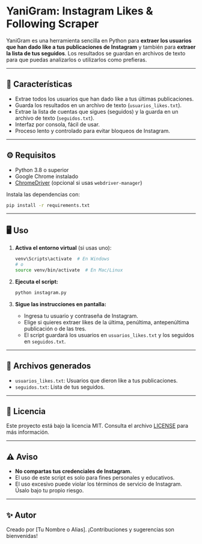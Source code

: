 # YaniGram: Instagram Likes & Following Scraper

YaniGram es una herramienta sencilla en Python para **extraer los usuarios que han dado like a tus publicaciones de Instagram** y también para **extraer la lista de tus seguidos**. Los resultados se guardan en archivos de texto para que puedas analizarlos o utilizarlos como prefieras.

---

## 🚀 Características
- Extrae todos los usuarios que han dado like a tus últimas publicaciones.
- Guarda los resultados en un archivo de texto (`usuarios_likes.txt`).
- Extrae la lista de cuentas que sigues (seguidos) y la guarda en un archivo de texto (`seguidos.txt`).
- Interfaz por consola, fácil de usar.
- Proceso lento y controlado para evitar bloqueos de Instagram.

---

## ⚙️ Requisitos
- Python 3.8 o superior
- Google Chrome instalado
- [ChromeDriver](https://chromedriver.chromium.org/) (opcional si usas `webdriver-manager`)

Instala las dependencias con:
```bash
pip install -r requirements.txt
```

---

## 🖥️ Uso
1. **Activa el entorno virtual** (si usas uno):
   ```bash
   venv\Scripts\activate  # En Windows
   # o
   source venv/bin/activate  # En Mac/Linux
   ```

2. **Ejecuta el script:**
   ```bash
   python instagram.py
   ```

3. **Sigue las instrucciones en pantalla:**
   - Ingresa tu usuario y contraseña de Instagram.
   - Elige si quieres extraer likes de la última, penúltima, antepenúltima publicación o de las tres.
   - El script guardará los usuarios en `usuarios_likes.txt` y los seguidos en `seguidos.txt`.

---

## 📂 Archivos generados
- `usuarios_likes.txt`: Usuarios que dieron like a tus publicaciones.
- `seguidos.txt`: Lista de tus seguidos.

---

## 📝 Licencia
Este proyecto está bajo la licencia MIT. Consulta el archivo [LICENSE](LICENSE) para más información.

---

## ⚠️ Aviso
- **No compartas tus credenciales de Instagram.**
- El uso de este script es solo para fines personales y educativos.
- El uso excesivo puede violar los términos de servicio de Instagram. Úsalo bajo tu propio riesgo.

---

## ✨ Autor
Creado por [Tu Nombre o Alias]. ¡Contribuciones y sugerencias son bienvenidas!
